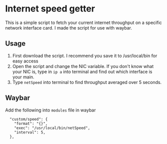# Internet speed getter
This is a simple script to fetch your current internet throughput on a specific network interface card. 
I made the script for use with waybar. 

## Usage
1. First download the script. I recommend you save it to /usr/local/bin for easy access
2. Open the script and change the NIC variable. If you don't know what your NIC is, type in `ip a` into terminal and find out which interface is your main.
3. Type `netSpeed` into terminal to find throughput averaged over 5 seconds.


## Waybar
Add the following into `modules` file in waybar
```
  "custom/speed": {
    "format": "{}",
    "exec": "/usr/local/bin/netSpeed",
    "interval": 5,
  },
```
